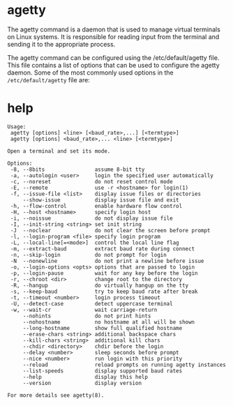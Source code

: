 # agetty

The agetty command is a daemon that is used to manage virtual terminals on Linux systems. It is responsible for reading input from the terminal and sending it to the appropriate process.

The agetty command can be configured using the /etc/default/agetty file. This file contains a list of options that can be used to configure the agetty daemon. Some of the most commonly used options in the `/etc/default/agetty` file are:

# help 

```
Usage:
 agetty [options] <line> [<baud_rate>,...] [<termtype>]
 agetty [options] <baud_rate>,... <line> [<termtype>]

Open a terminal and set its mode.

Options:
 -8, --8bits                assume 8-bit tty
 -a, --autologin <user>     login the specified user automatically
 -c, --noreset              do not reset control mode
 -E, --remote               use -r <hostname> for login(1)
 -f, --issue-file <list>    display issue files or directories
     --show-issue           display issue file and exit
 -h, --flow-control         enable hardware flow control
 -H, --host <hostname>      specify login host
 -i, --noissue              do not display issue file
 -I, --init-string <string> set init string
 -J  --noclear              do not clear the screen before prompt
 -l, --login-program <file> specify login program
 -L, --local-line[=<mode>]  control the local line flag
 -m, --extract-baud         extract baud rate during connect
 -n, --skip-login           do not prompt for login
 -N  --nonewline            do not print a newline before issue
 -o, --login-options <opts> options that are passed to login
 -p, --login-pause          wait for any key before the login
 -r, --chroot <dir>         change root to the directory
 -R, --hangup               do virtually hangup on the tty
 -s, --keep-baud            try to keep baud rate after break
 -t, --timeout <number>     login process timeout
 -U, --detect-case          detect uppercase terminal
 -w, --wait-cr              wait carriage-return
     --nohints              do not print hints
     --nohostname           no hostname at all will be shown
     --long-hostname        show full qualified hostname
     --erase-chars <string> additional backspace chars
     --kill-chars <string>  additional kill chars
     --chdir <directory>    chdir before the login
     --delay <number>       sleep seconds before prompt
     --nice <number>        run login with this priority
     --reload               reload prompts on running agetty instances
     --list-speeds          display supported baud rates
     --help                 display this help
     --version              display version

For more details see agetty(8).
```
